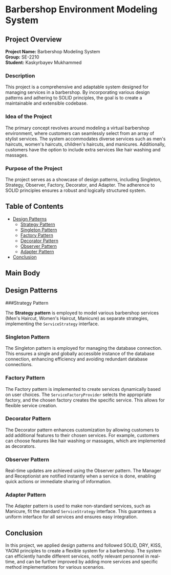 # Barbershop Environment Modeling System

## Project Overview

**Project Name:** Barbershop Modeling System  
**Group:** SE-2210  
**Student:** Kaskyrbayev Mukhammed

### Description

This project is a comprehensive and adaptable system designed for managing services in a barbershop. By incorporating various design patterns and adhering to SOLID principles, the goal is to create a maintainable and extensible codebase.

### Idea of the Project

The primary concept revolves around modeling a virtual barbershop environment, where customers can seamlessly select from an array of stylist services. The system accommodates diverse services such as men's haircuts, women's haircuts, children's haircuts, and manicures. Additionally, customers have the option to include extra services like hair washing and massages.

### Purpose of the Project

The project serves as a showcase of design patterns, including Singleton, Strategy, Observer, Factory, Decorator, and Adapter. The adherence to SOLID principles ensures a robust and logically structured system.
## Table of Contents

- [Design Patterns](#design-patterns)
  - [Strategy Pattern](#strategy-pattern)
  - [Singleton Pattern](#singleton-pattern)
  - [Factory Pattern](#factory-pattern)
  - [Decorator Pattern](#decorator-pattern)
  - [Observer Pattern](#observer-pattern)
  - [Adapter Pattern](#adapter-pattern)
- [Conclusion](#conclusion)


## Main Body

## Design Patterns
###Strategy Pattern

The **Strategy pattern** is employed to model various barbershop services (Men's Haircut, Women's Haircut, Manicure) as separate strategies, implementing the `ServiceStrategy` interface.


### Singleton Pattern

The Singleton pattern is employed for managing the database connection. This ensures a single and globally accessible instance of the database connection, enhancing efficiency and avoiding redundant database connections.

### Factory Pattern

The Factory pattern is implemented to create services dynamically based on user choices. The `ServiceFactoryProvider` selects the appropriate factory, and the chosen factory creates the specific service. This allows for flexible service creation.

### Decorator Pattern

The Decorator pattern enhances customization by allowing customers to add additional features to their chosen services. For example, customers can choose features like hair washing or massages, which are implemented as decorators.

### Observer Pattern

Real-time updates are achieved using the Observer pattern. The Manager and Receptionist are notified instantly when a service is done, enabling quick actions or immediate sharing of information.

### Adapter Pattern

The Adapter pattern is used to make non-standard services, such as Manicure, fit the standard `ServiceStrategy` interface. This guarantees a uniform interface for all services and ensures easy integration.

## Conclusion

In this project, we applied design patterns and followed SOLID, DRY, KISS, YAGNI principles to create a flexible system for a barbershop. The system can efficiently handle different services, notify relevant personnel in real-time, and can be further improved by adding more services and specific method implementations for various scenarios.
